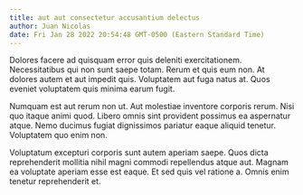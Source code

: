 ```yaml
---
title: aut aut consectetur accusantium delectus
author: Juan Nicolas
date: Fri Jan 28 2022 20:54:48 GMT-0500 (Eastern Standard Time)
---
```

Dolores facere ad quisquam error quis deleniti exercitationem. Necessitatibus qui non sunt saepe totam. Rerum et quis eum non. At dolores autem et aut impedit quis. Voluptatem aut fuga natus at. Quos eveniet voluptatem quis minima earum fugit.

 Numquam est aut rerum non ut. Aut molestiae inventore corporis rerum. Nisi quo itaque animi quod. Libero omnis sint provident possimus ea aspernatur atque. Nemo ducimus fugiat dignissimos pariatur eaque aliquid tenetur. Voluptatem quo enim non.

 Voluptatum excepturi corporis sunt autem aperiam saepe. Quos dicta reprehenderit mollitia nihil magni commodi repellendus atque aut. Magnam ea voluptate aperiam esse est eaque. Et sed quis vel ratione a. Omnis enim tenetur reprehenderit et.